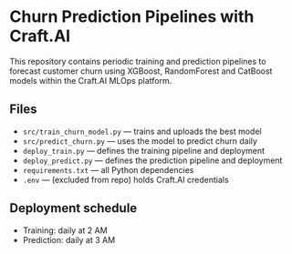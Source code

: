 # Churn Prediction Pipelines with Craft.AI

This repository contains periodic training and prediction pipelines to forecast customer churn
using XGBoost, RandomForest and CatBoost models within the Craft.AI MLOps platform.

## Files

- `src/train_churn_model.py` — trains and uploads the best model
- `src/predict_churn.py` — uses the model to predict churn daily
- `deploy_train.py` — defines the training pipeline and deployment
- `deploy_predict.py` — defines the prediction pipeline and deployment
- `requirements.txt` — all Python dependencies
- `.env` — (excluded from repo) holds Craft.AI credentials

## Deployment schedule

- Training: daily at 2 AM
- Prediction: daily at 3 AM


